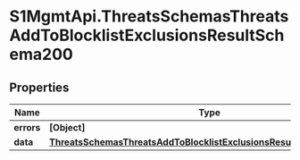 # S1MgmtApi.ThreatsSchemasThreatsAddToBlocklistExclusionsResultSchema200

## Properties
Name | Type | Description | Notes
------------ | ------------- | ------------- | -------------
**errors** | **[Object]** | Errors | [optional] 
**data** | [**ThreatsSchemasThreatsAddToBlocklistExclusionsResultSchema200Data**](ThreatsSchemasThreatsAddToBlocklistExclusionsResultSchema200Data.md) |  | [optional] 


